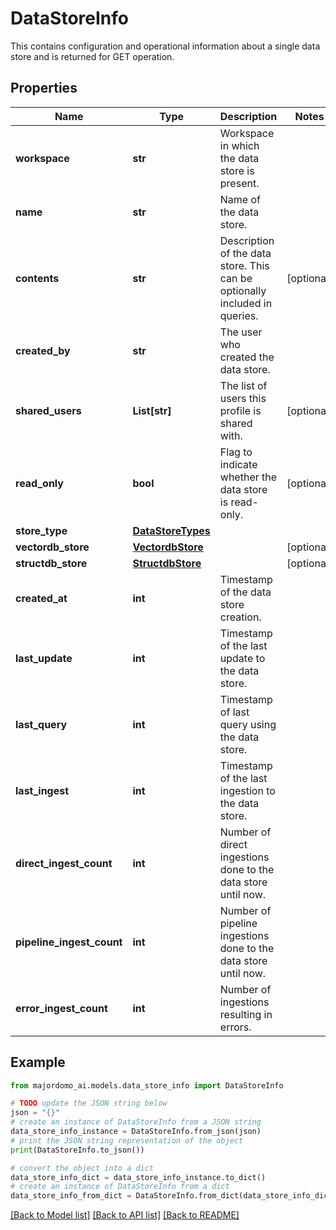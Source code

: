 # DataStoreInfo

This contains configuration and operational information about a single data store and is returned for GET operation.

## Properties

Name | Type | Description | Notes
------------ | ------------- | ------------- | -------------
**workspace** | **str** | Workspace in which the data store is present. | 
**name** | **str** | Name of the data store. | 
**contents** | **str** | Description of the data store. This can be optionally included in queries. | [optional] 
**created_by** | **str** | The user who created the data store. | 
**shared_users** | **List[str]** | The list of users this profile is shared with. | [optional] 
**read_only** | **bool** | Flag to indicate whether the data store is read-only. | [optional] 
**store_type** | [**DataStoreTypes**](DataStoreTypes.md) |  | 
**vectordb_store** | [**VectordbStore**](VectordbStore.md) |  | [optional] 
**structdb_store** | [**StructdbStore**](StructdbStore.md) |  | [optional] 
**created_at** | **int** | Timestamp of the data store creation. | 
**last_update** | **int** | Timestamp of the last update to the data store. | 
**last_query** | **int** | Timestamp of last query using the data store. | 
**last_ingest** | **int** | Timestamp of the last ingestion to the data store. | 
**direct_ingest_count** | **int** | Number of direct ingestions done to the data store until now. | 
**pipeline_ingest_count** | **int** | Number of pipeline ingestions done to the data store until now. | 
**error_ingest_count** | **int** | Number of ingestions resulting in errors. | 

## Example

```python
from majordomo_ai.models.data_store_info import DataStoreInfo

# TODO update the JSON string below
json = "{}"
# create an instance of DataStoreInfo from a JSON string
data_store_info_instance = DataStoreInfo.from_json(json)
# print the JSON string representation of the object
print(DataStoreInfo.to_json())

# convert the object into a dict
data_store_info_dict = data_store_info_instance.to_dict()
# create an instance of DataStoreInfo from a dict
data_store_info_from_dict = DataStoreInfo.from_dict(data_store_info_dict)
```
[[Back to Model list]](../README.md#documentation-for-models) [[Back to API list]](../README.md#documentation-for-api-endpoints) [[Back to README]](../README.md)


